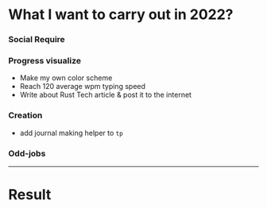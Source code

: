 # What I want to carry out in 2022?

### Social Require


### Progress visualize

- Make my own color scheme
- Reach 120 average wpm typing speed
- Write about Rust Tech article & post it to the internet

### Creation

- add journal making helper to `tp`

### Odd-jobs

---

# Result
